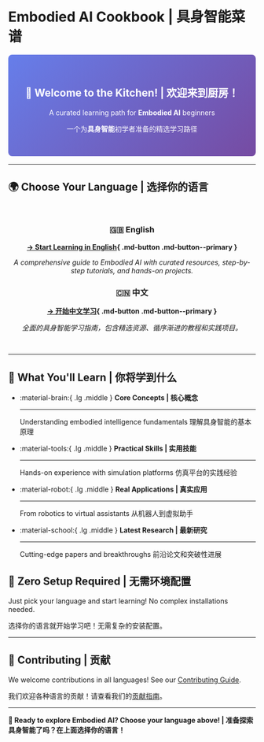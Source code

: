# Embodied AI Cookbook | 具身智能菜谱

<div class="hero-banner">
<h2>🍳 Welcome to the Kitchen! | 欢迎来到厨房！</h2>
<p>A curated learning path for <strong>Embodied AI</strong> beginners</p>
<p>一个为<strong>具身智能</strong>初学者准备的精选学习路径</p>
</div>

---

## 🌍 Choose Your Language | 选择你的语言

<div class="language-selector">

### 🇬🇧 English
**[→ Start Learning in English](en/README.md){ .md-button .md-button--primary }**

*A comprehensive guide to Embodied AI with curated resources, step-by-step tutorials, and hands-on projects.*

### 🇨🇳 中文
**[→ 开始中文学习](zh/README.md){ .md-button .md-button--primary }**

*全面的具身智能学习指南，包含精选资源、循序渐进的教程和实践项目。*

</div>

---

## 🎯 What You'll Learn | 你将学到什么

<div class="grid cards" markdown>

-   :material-brain:{ .lg .middle } **Core Concepts | 核心概念**

    ---

    Understanding embodied intelligence fundamentals
    理解具身智能的基本原理

-   :material-tools:{ .lg .middle } **Practical Skills | 实用技能**

    ---

    Hands-on experience with simulation platforms
    仿真平台的实践经验

-   :material-robot:{ .lg .middle } **Real Applications | 真实应用**

    ---

    From robotics to virtual assistants
    从机器人到虚拟助手

-   :material-school:{ .lg .middle } **Latest Research | 最新研究**

    ---

    Cutting-edge papers and breakthroughs
    前沿论文和突破性进展

</div>

## 🚀 Zero Setup Required | 无需环境配置

Just pick your language and start learning! No complex installations needed.

选择你的语言就开始学习吧！无需复杂的安装配置。

---

## 🤝 Contributing | 贡献

We welcome contributions in all languages! See our [Contributing Guide](https://github.com/huashanjian/embodied-ai-cookbook/blob/main/CONTRIBUTING.md).

我们欢迎各种语言的贡献！请查看我们的[贡献指南](https://github.com/huashanjian/embodied-ai-cookbook/blob/main/CONTRIBUTING.md)。

---

**🎉 Ready to explore Embodied AI? Choose your language above! | 准备探索具身智能了吗？在上面选择你的语言！**

<style>
.hero-banner {
  text-align: center;
  padding: 2rem 0;
  background: linear-gradient(135deg, #667eea 0%, #764ba2 100%);
  color: white;
  border-radius: 8px;
  margin: 1rem 0;
}
.language-selector {
  text-align: center;
  padding: 1rem 0;
}
</style> 